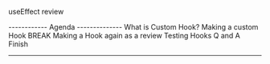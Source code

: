  useEffect review 

------------ Agenda --------------
What is Custom Hook?
Making a custom Hook
BREAK
Making a Hook again as a review
Testing Hooks 
Q and A Finish

---------------------------------
